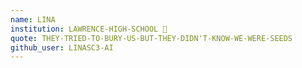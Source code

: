 ```yaml
---
name: LINA
institution: LAWRENCE-HIGH-SCHOOL 🚩 
quote: THEY-TRIED-TO-BURY-US-BUT-THEY-DIDN'T-KNOW-WE-WERE-SEEDS 
github_user: LINASC3-AI
---
```

